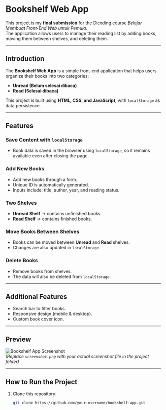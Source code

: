 # Bookshelf Web App

This project is my **final submission** for the Dicoding course *Belajar Membuat Front-End Web untuk Pemula*.  
The application allows users to manage their reading list by adding books, moving them between shelves, and deleting them.  

---

## Introduction
The **Bookshelf Web App** is a simple front-end application that helps users organize their books into two categories:  
- **Unread (Belum selesai dibaca)**  
- **Read (Selesai dibaca)**  

This project is built using **HTML, CSS, and JavaScript**, with `localStorage` as data persistence.  

---

## Features

### Save Content with `localStorage`
- Book data is saved in the browser using `localStorage`, so it remains available even after closing the page.  

### Add New Books
- Add new books through a form.  
- Unique ID is automatically generated.  
- Inputs include: title, author, year, and reading status.  

### Two Shelves
- **Unread Shelf** → contains unfinished books.  
- **Read Shelf** → contains finished books.  

### Move Books Between Shelves
- Books can be moved between **Unread** and **Read** shelves.  
- Changes are also updated in `localStorage`.  

### Delete Books
- Remove books from shelves.  
- The data will also be deleted from `localStorage`.  

---

## Additional Features
- Search bar to filter books.  
- Responsive design (mobile & desktop).    
- Custom book cover icon.  

---

## Preview
![Bookshelf App Screenshot](./screenshot.png)  
*(Replace `screenshot.png` with your actual screenshot file in the project folder)*  

---

## How to Run the Project
1. Clone this repository:
   ```bash
   git clone https://github.com/your-username/bookshelf-app.git
